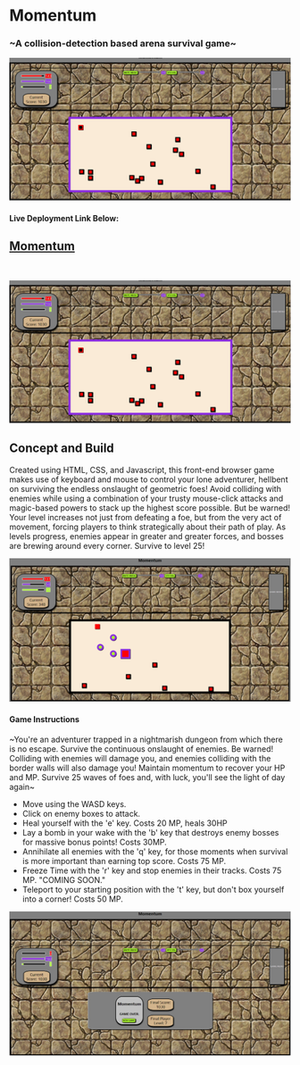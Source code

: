 <h1>Momentum</h1>
<h3>~A collision-detection based arena survival game~</h3>

![StartScreenImage](/public/images/MomentumEnemiesShot.png)

<h4>Live Deployment Link Below:</h4>
<a href="https://momentum.christopherlazariuk.me"><h2>Momentum</h2></a>
<br>

![GameImage](/public/images/MomentumEnemiesShot.png)

<h2>Concept and Build</h2>
<p>Created using HTML, CSS, and Javascript, this front-end browser game makes use of keyboard and mouse to control your lone adventurer, hellbent on surviving the endless onslaught of geometric foes! Avoid colliding with enemies while using a combination of your trusty mouse-click attacks and magic-based powers to stack up the highest score possible. But be warned! Your level increases not just from defeating a foe, but from the very act of movement, forcing players to think strategically about their path of play. As levels progress, enemies appear in greater and greater forces, and bosses are brewing around every corner. Survive to level 25!</p>

![GameBossImage](/public/images/MomentumBossShot.png)

<h4>Game Instructions</h4>
<p>~You're an adventurer trapped in a nightmarish dungeon from which there is no escape. Survive the continuous
onslaught of enemies. Be warned! Colliding with enemies will damage you, and enemies colliding with the
border walls will also damage you! Maintain momentum to recover your HP and MP. Survive 25 waves of foes and, with luck, you'll see the light of day again~</p>
<ul>
<li>Move using the WASD keys.</li>
<li>Click on enemy boxes to attack.</li>
<li>Heal yourself with the 'e' key. Costs 20 MP, heals 30HP</li>
<li>Lay a bomb in your wake with the 'b' key that destroys enemy bosses for massive bonus points! Costs 30MP.</li>
<li>Annihilate all enemies with the 'q' key, for those moments when survival is more important than earning top score. Costs 75 MP.</li>
<li>Freeze Time with the 'r' key and stop enemies in their tracks. Costs 75 MP. "COMING SOON."</li>
<li>Teleport to your starting position with the 't' key, but don't box yourself into a corner! Costs 50 MP.</li>
</ul>

![GameImage](/public/images/MomentumGameOver.png)

